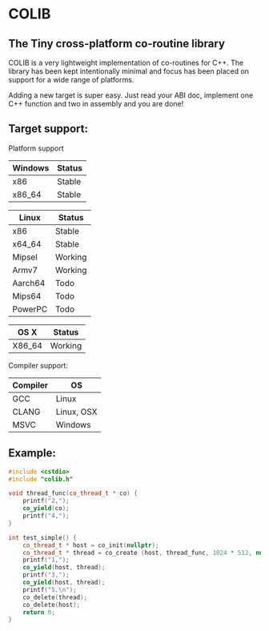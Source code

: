 # COLIB
## The Tiny cross-platform co-routine library

COLIB is a very lightweight implementation of co-routines for C++.  The library has been kept intentionally minimal and focus has been placed on support for a wide range of platforms.

Adding a new target is super easy.  Just read your ABI doc, implement one C++ function and two in assembly and you are done!

## Target support:

Platform support

|Windows |Status     |
|--------|-----------|
| x86    | Stable    |
| x86_64 | Stable    |

|Linux    |Status    |  
|---------|----------|
| x86     | Stable   |  
| x64_64  | Stable   |  
| Mipsel  | Working  |  
| Armv7   | Working  |  
| Aarch64 | Todo     |  
| Mips64  | Todo     |  
| PowerPC | Todo     |  

|OS X    |Status       |
|--------|-------------|
| X86_64 | Working     |

Compiler support:

|Compiler  |OS             |
|----------|---------------|
| GCC      | Linux         |
| CLANG    | Linux, OSX    |
| MSVC     | Windows       |

## Example:

```C++
#include <cstdio>
#include "colib.h"

void thread_func(co_thread_t * co) {
    printf("2,");
    co_yield(co);
    printf("4,");
}

int test_simple() {
    co_thread_t * host = co_init(nullptr);
    co_thread_t * thread = co_create (host, thread_func, 1024 * 512, nullptr);
    printf("1,");
    co_yield(host, thread);
    printf("3,");
    co_yield(host, thread);
    printf("5.\n");
    co_delete(thread);
    co_delete(host);
    return 0;
}
```
